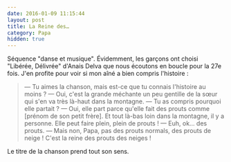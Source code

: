 ```yaml
---
date: 2016-01-09 11:15:44
layout: post
title: La Reine des…
category: Papa
hidden: true
---
```


Séquence "danse et musique". Évidemment, les garçons ont choisi "Libérée, Délivrée" d'Anais Delva que nous écoutons en boucle pour la 27e fois. J'en profite pour voir si mon aîné a bien compris l'histoire&nbsp;:

> —  Tu aimes la chanson, mais est-ce que tu connais l'histoire au moins&nbsp;?
> —  Oui, c'est la grande méchante un peu gentille de la sœur qui s'en va très là-haut dans la montagne.
> —  Tu as compris pourquoi elle partait&nbsp;?
> —  Oui, elle part parce qu'elle fait des prouts comme [prénom de son petit frère]. Et tout là-bas loin dans la montagne, il y a personne. Elle peut faire plein, plein de prouts&nbsp;!
> —  Euh, ok… des prouts.
> —  Mais non, Papa, pas des prouts normals, des prouts de neige ! C'est la reine des prouts des neiges&nbsp;!

Le titre de la chanson prend tout son sens.
